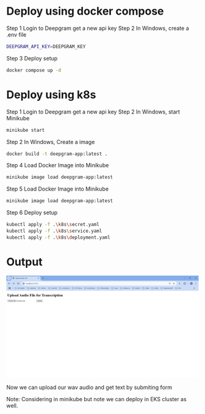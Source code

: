 # Deploy using docker compose
Step 1 Login to Deepgram get a new api key
Step 2 In Windows, create a .env file
```bash
DEEPGRAM_API_KEY=DEEPGRAM_KEY
```
Step 3 Deploy setup
```bash
docker compose up -d
```
# Deploy using k8s
Step 1 Login to Deepgram get a new api key
Step 2 In Windows, start Minikube
```bash
minikube start
```
Step 2 In Windows, Create a image
```bash
docker build -t deepgram-app:latest .
```
Step 4 Load Docker Image into Minikube
```bash
minikube image load deepgram-app:latest
```
Step 5 Load Docker Image into Minikube
```bash
minikube image load deepgram-app:latest
```
Step 6 Deploy setup
```bash
kubectl apply -f .\k8s\secret.yaml
kubectl apply -f .\k8s\service.yaml
kubectl apply -f .\k8s\deployment.yaml
```

# Output
![Output](./images/Screenshot%202025-01-05%20155642.png)

Now we can upload our wav audio and get text by submiting form

Note: Considering in minikube but note we can deploy in EKS cluster as well.